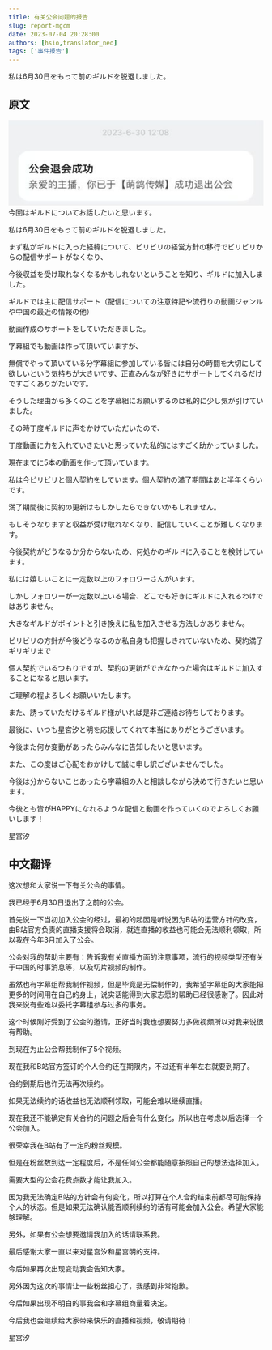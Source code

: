```yaml
---
title: 有关公会问题的报告
slug: report-mgcm
date: 2023-07-04 20:28:00
authors: [hsio,translator_neo]
tags: ['事件报告']
---
```

私は6月30日をもって前のギルドを脱退しました。
<!--truncate-->
## 原文
![一个哔哩哔哩系统通知，提示已退出“萌鸽传媒”公会](./exit-msg.png?x-image-process=style/webp)
今回はギルドについてお話したいと思います。

私は6月30日をもって前のギルドを脱退しました。

まず私がギルドに入った経緯について、ビリビリの経営方針の移行でビリビリからの配信サポートがなくなり、

今後収益を受け取れなくなるかもしれないということを知り、ギルドに加入しました。

ギルドでは主に配信サポート（配信についての注意特記や流行りの動画ジャンルや中国の最近の情報の他）

動画作成のサポートをしていただきました。

字幕組でも動画は作って頂いていますが、

無償でやって頂いている分字幕組に参加している皆には自分の時間を大切にして欲しいという気持ちが大きいです、正直みんなが好きにサポートしてくれるだけですごくありがたいです。

そうした理由から多くのことを字幕組にお願いするのは私的に少し気が引けていました。

その時丁度ギルドに声をかけていただいたので、

丁度動画に力を入れていきたいと思っていた私的にはすごく助かっていました。

現在までに5本の動画を作って頂いています。

私は今ビリビリと個人契約をしています。個人契約の満了期間はあと半年くらいです。

満了期間後に契約の更新はもしかしたらできないかもしれません。

もしそうなりますと収益が受け取れなくなり、配信していくことが難しくなります。

今後契約がどうなるか分からないため、何処かのギルドに入ることを検討しています。

私には嬉しいことに一定数以上のフォロワーさんがいます。

しかしフォロワーが一定数以上いる場合、どこでも好きにギルドに入れるわけではありません。

大きなギルドがポイントと引き換えに私を加入させる方法しかありません。

ビリビリの方針が今後どうなるのか私自身も把握しきれていないため、契約満了ギリギリまで

個人契約でいるつもりですが、契約の更新ができなかった場合はギルドに加入することになると思います。

ご理解の程よろしくお願いいたします。

また、誘っていただけるギルド様がいれば是非ご連絡お待ちしております。

最後に、いつも星宮汐と明を応援してくれて本当にありがとうございます。

今後また何か変動があったらみんなに告知したいと思います。

また、この度はご心配をおかけして誠に申し訳ございませんでした。

今後は分からないことあったら字幕組の人と相談しながら決めて行きたいと思います。

今後とも皆がHAPPYになれるような配信と動画を作っていくのでよろしくお願いします！

星宮汐

## 中文翻译
这次想和大家说一下有关公会的事情。

我已经于6月30日退出了之前的公会。

首先说一下当初加入公会的经过，最初的起因是听说因为B站的运营方针的改变，由B站官方负责的直播支援将会取消，就连直播的收益也可能会无法顺利领取，所以我在今年3月加入了公会。

公会对我的帮助主要有：告诉我有关直播方面的注意事项，流行的视频类型还有关于中国的时事消息等，以及切片视频的制作。

虽然也有字幕组帮我制作视频，但是毕竟是无偿制作的，我希望字幕组的大家能把更多的时间用在自己的身上，说实话能得到大家志愿的帮助已经很感谢了。因此对我来说有些难以委托字幕组参与过多的事务。

这个时候刚好受到了公会的邀请，正好当时我也想要努力多做视频所以对我来说很有帮助。

到现在为止公会帮我制作了5个视频。

现在我和B站官方签订的个人合约还在期限内，不过还有半年左右就要到期了。

合约到期后也许无法再次续约。

如果无法续约的话收益也无法顺利领取，可能会难以继续直播。

现在我还不能确定有关合约的问题之后会有什么变化，所以也在考虑以后选择一个公会加入。

很荣幸我在B站有了一定的粉丝规模。

但是在粉丝数到达一定程度后，不是任何公会都能随意按照自己的想法选择加入。

需要大型的公会花费点数才能让我加入。

因为我无法确定B站的方针会有何变化，所以打算在个人合约结束前都尽可能保持个人的状态。但是如果无法确认能否顺利续约的话有可能会加入公会。希望大家能够理解。

另外，如果有公会想要邀请我加入的话请联系我。

最后感谢大家一直以来对星宫汐和星宫明的支持。

今后如果再次出现变动我会告知大家。

另外因为这次的事情让一些粉丝担心了，我感到非常抱歉。

今后如果出现不明白的事我会和字幕组商量着决定。

今后我也会继续给大家带来快乐的直播和视频，敬请期待！

星宫汐
